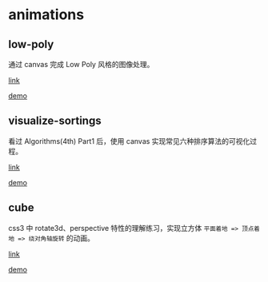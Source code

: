 # animations

## low-poly

通过 canvas 完成 Low Poly 风格的图像处理。

[link](https://github.com/dashdotdawn/animations/tree/master/low-poly)

[demo](https://dashdotdawn.github.io/animations/low-poly/dist/index.html)


## visualize-sortings

看过 Algorithms(4th) Part1 后，使用 canvas 实现常见六种排序算法的可视化过程。

[link](https://github.com/dashdotdawn/animations/tree/master/visualize-sortings)

[demo](https://dashdotdawn.github.io/animations/visualize-sortings/dist/index.html)

## cube

css3 中 rotate3d、perspective 特性的理解练习，实现立方体 `平面着地 => 顶点着地 => 绕对角轴旋转` 的动画。


[link](https://github.com/dashdotdawn/animations/tree/master/cube)

[demo](https://dashdotdawn.github.io/animations/cube/dist/index.html)
